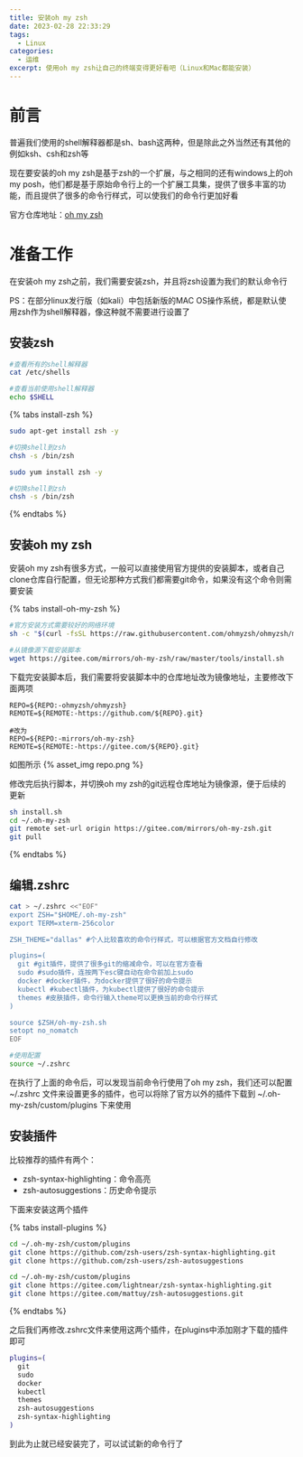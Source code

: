 ```yaml
---
title: 安装oh my zsh
date: 2023-02-28 22:33:29
tags: 
  - Linux
categories:
  - 运维
excerpt: 使用oh my zsh让自己的终端变得更好看吧（Linux和Mac都能安装）
---
```


# 前言

普遍我们使用的shell解释器都是sh、bash这两种，但是除此之外当然还有其他的例如ksh、csh和zsh等

现在要安装的oh my zsh是基于zsh的一个扩展，与之相同的还有windows上的oh my posh，他们都是基于原始命令行上的一个扩展工具集，提供了很多丰富的功能，而且提供了很多的命令行样式，可以使我们的命令行更加好看

官方仓库地址：[oh my zsh](https://github.com/ohmyzsh/ohmyzsh)

# 准备工作

在安装oh my zsh之前，我们需要安装zsh，并且将zsh设置为我们的默认命令行

PS：在部分linux发行版（如kali）中包括新版的MAC OS操作系统，都是默认使用zsh作为shell解释器，像这种就不需要进行设置了

## 安装zsh
```bash
#查看所有的shell解释器
cat /etc/shells

#查看当前使用shell解释器
echo $SHELL
```
{% tabs install-zsh %}
<!-- tab ubuntu & debian -->
```bash
sudo apt-get install zsh -y

#切换shell到zsh
chsh -s /bin/zsh
```
<!-- endtab -->
<!-- tab centos & redhat & fedora -->
```bash
sudo yum install zsh -y

#切换shell到zsh
chsh -s /bin/zsh
```
<!-- endtab -->
{% endtabs %}

## 安装oh my zsh
安装oh my zsh有很多方式，一般可以直接使用官方提供的安装脚本，或者自己clone仓库自行配置，但无论那种方式我们都需要git命令，如果没有这个命令则需要安装

{% tabs install-oh-my-zsh %}
<!-- tab 官方安装方式 -->
```bash
#官方安装方式需要较好的网络环境
sh -c "$(curl -fsSL https://raw.githubusercontent.com/ohmyzsh/ohmyzsh/master/tools/install.sh)"
```
<!-- endtab -->
<!-- tab 镜像源安装 -->
```bash
#从镜像源下载安装脚本
wget https://gitee.com/mirrors/oh-my-zsh/raw/master/tools/install.sh
```

下载完安装脚本后，我们需要将安装脚本中的仓库地址改为镜像地址，主要修改下面两项

```shell
REPO=${REPO:-ohmyzsh/ohmyzsh}
REMOTE=${REMOTE:-https://github.com/${REPO}.git}

#改为
REPO=${REPO:-mirrors/oh-my-zsh}
REMOTE=${REMOTE:-https://gitee.com/${REPO}.git}
```

如图所示
{% asset_img repo.png %}


修改完后执行脚本，并切换oh my zsh的git远程仓库地址为镜像源，便于后续的更新

```bash
sh install.sh
cd ~/.oh-my-zsh
git remote set-url origin https://gitee.com/mirrors/oh-my-zsh.git
git pull
```
<!-- endtab -->
{% endtabs %}

## 编辑.zshrc
```bash
cat > ~/.zshrc <<"EOF"
export ZSH="$HOME/.oh-my-zsh"
export TERM=xterm-256color

ZSH_THEME="dallas" #个人比较喜欢的命令行样式，可以根据官方文档自行修改

plugins=(
  git #git插件，提供了很多git的缩减命令，可以在官方查看
  sudo #sudo插件，连按两下esc键自动在命令前加上sudo
  docker #docker插件，为docker提供了很好的命令提示
  kubectl #kubectl插件，为kubectl提供了很好的命令提示
  themes #皮肤插件，命令行输入theme可以更换当前的命令行样式
)

source $ZSH/oh-my-zsh.sh
setopt no_nomatch
EOF

#使用配置
source ~/.zshrc
```

在执行了上面的命令后，可以发现当前命令行使用了oh my zsh，我们还可以配置 ~/.zshrc 文件来设置更多的插件，也可以将除了官方以外的插件下载到 ~/.oh-my-zsh/custom/plugins 下来使用

## 安装插件

比较推荐的插件有两个：
- zsh-syntax-highlighting：命令高亮
- zsh-autosuggestions：历史命令提示

下面来安装这两个插件

{% tabs install-plugins %}
<!-- tab 官方仓库安装 -->
```bash
cd ~/.oh-my-zsh/custom/plugins
git clone https://github.com/zsh-users/zsh-syntax-highlighting.git
git clone https://github.com/zsh-users/zsh-autosuggestions
```
<!-- endtab -->
<!-- tab 镜像源安装 -->
```bash
cd ~/.oh-my-zsh/custom/plugins
git clone https://gitee.com/lightnear/zsh-syntax-highlighting.git
git clone https://gitee.com/mattuy/zsh-autosuggestions.git
```
<!-- endtab -->
{% endtabs %}

之后我们再修改.zshrc文件来使用这两个插件，在plugins中添加刚才下载的插件即可

```bash
plugins=(
  git
  sudo
  docker
  kubectl
  themes
  zsh-autosuggestions
  zsh-syntax-highlighting
)
```

到此为止就已经安装完了，可以试试新的命令行了